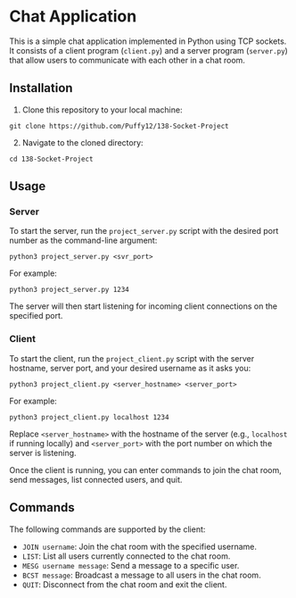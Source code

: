 # Chat Application

This is a simple chat application implemented in Python using TCP sockets. It consists of a client program (`client.py`) and a server program (`server.py`) that allow users to communicate with each other in a chat room.

## Installation

1. Clone this repository to your local machine:

```
git clone https://github.com/Puffy12/138-Socket-Project
```

2. Navigate to the cloned directory:

```
cd 138-Socket-Project
```

## Usage

### Server

To start the server, run the `project_server.py` script with the desired port number as the command-line argument:

```
python3 project_server.py <svr_port>
```

For example:

```
python3 project_server.py 1234
```

The server will then start listening for incoming client connections on the specified port.

### Client

To start the client, run the `project_client.py` script with the server hostname, server port, and your desired username as it asks you:

```
python3 project_client.py <server_hostname> <server_port> 
```

For example:

```
python3 project_client.py localhost 1234 
```

Replace `<server_hostname>` with the hostname of the server (e.g., `localhost` if running locally) and `<server_port>` with the port number on which the server is listening.

Once the client is running, you can enter commands to join the chat room, send messages, list connected users, and quit.

## Commands

The following commands are supported by the client:

- `JOIN username`: Join the chat room with the specified username.
- `LIST`: List all users currently connected to the chat room.
- `MESG username message`: Send a message to a specific user.
- `BCST message`: Broadcast a message to all users in the chat room.
- `QUIT`: Disconnect from the chat room and exit the client.

